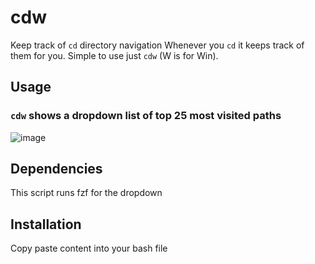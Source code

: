 # cdw
Keep track of `cd` directory navigation
Whenever you `cd` it keeps track of them for you. Simple to use just `cdw` (W is for Win).

## Usage
### `cdw` shows a dropdown list of top 25 most visited paths
![image](https://github.com/user-attachments/assets/4e56a229-f7c6-4179-aa90-27105aaf2cb9)

## Dependencies
This script runs fzf for the dropdown

## Installation 
Copy paste content into your bash file
